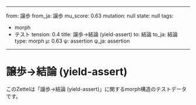 <!--
@zettel_type: dsl_template
@description: fold_dsl構文を用いたテンプレ進化の実験記録。
-->

---
from: 譲歩
from_ja: 譲歩
mu_score: 0.63
mutation: null
state: null
tags:
- morph
- テスト
tension: 0.4
title: 譲歩→結論 (yield-assert)
to: 結論
to_ja: 結論
type: morph
μ: 0.63
ψ: assertion
ψ_ja: assertion
---
# 譲歩→結論 (yield-assert)

このZettelは「譲歩→結論 (yield-assert)」に関するmorph構造のテストデータです。
